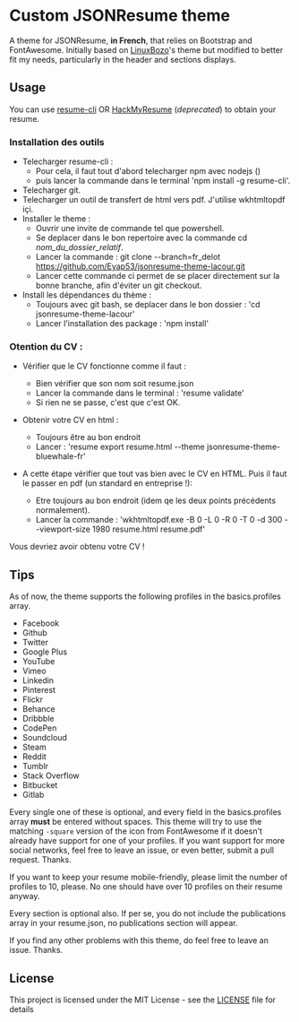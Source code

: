 # Custom JSONResume theme

A theme for JSONResume, __in French__, that relies on Bootstrap and FontAwesome.
Initially based on [LinuxBozo](https://github.com/LinuxBozo)'s theme but modified to better fit my needs, particularly in the header and sections displays.

## Usage

You can use [resume-cli](https://github.com/jsonresume/resume-cli) OR [HackMyResume](https://github.com/hacksalot/HackMyResume) (*deprecated*) to obtain your resume.

### Installation des outils
 * Telecharger resume-cli : 
    - Pour cela, il faut tout d'abord telecharger npm avec nodejs ()
    - puis lancer la commande dans le terminal 'npm install -g resume-cli'.
 * Telecharger git.
 * Telecharger un outil de transfert de html vers pdf. J'utilise wkhtmltopdf içi.
 * Installer le theme : 
    - Ouvrir une invite de commande tel que powershell.
    - Se deplacer dans le bon repertoire avec la commande cd *nom_du_dossier_relatif*.
    - Lancer la commande : git clone --branch=fr_delot https://github.com/Eyap53/jsonresume-theme-lacour.git
    - Lancer cette commande ci permet de se placer directement sur la bonne branche, afin d'éviter un git checkout.
 * Install les dépendances du thème : 
    - Toujours avec git bash, se deplacer dans le bon dossier : 'cd jsonresume-theme-lacour'
    - Lancer l'installation des package : 'npm install'

### Otention du CV :
 * Vérifier que le CV fonctionne comme il faut :
    - Bien vérifier que son nom soit resume.json
    - Lancer la commande dans le terminal : 'resume validate'
    - Si rien ne se passe, c'est que c'est OK.
 * Obtenir votre CV en html : 
    - Toujours être au bon endroit
    - Lancer : 'resume export resume.html --theme jsonresume-theme-bluewhale-fr'

 * A cette étape vérifier que tout vas bien avec le CV en HTML. Puis il faut le passer en pdf (un standard en entreprise !):
    - Etre toujours au bon endroit (idem qe les deux points précédents normalement).
    - Lancer la commande : 'wkhtmltopdf.exe -B 0 -L 0 -R 0 -T 0 -d 300 --viewport-size 1980 resume.html resume.pdf'

Vous devriez avoir obtenu votre CV !

## Tips

As of now, the theme supports the following profiles in the basics.profiles array.

* Facebook
* Github
* Twitter
* Google Plus
* YouTube
* Vimeo
* Linkedin
* Pinterest
* Flickr
* Behance
* Dribbble
* CodePen
* Soundcloud
* Steam
* Reddit
* Tumblr
* Stack Overflow
* Bitbucket
* Gitlab

Every single one of these is optional, and every field in the basics.profiles array **must** be entered without spaces. This theme will try to use the matching `-square` version of the icon from FontAwesome if it doesn't already have support for one of your profiles. If you want support for more social networks, feel free to leave an issue, or even better, submit a pull request. Thanks.

If you want to keep your resume mobile-friendly, please limit the number of profiles to 10, please. No one should have over 10 profiles on their resume anyway.

Every section is optional also. If per se, you do not include the publications array in your resume.json, no publications section will appear.

If you find any other problems with this theme, do feel free to leave an issue. Thanks.

## License

This project is licensed under the MIT License - see the [LICENSE](LICENSE) file for details
